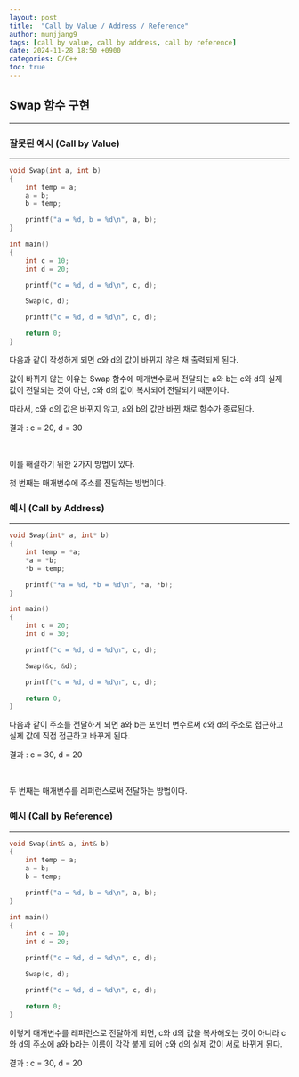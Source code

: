 ```yaml
---
layout: post
title:  "Call by Value / Address / Reference"
author: munjjang9
tags: [call by value, call by address, call by reference]
date: 2024-11-28 18:50 +0900
categories: C/C++
toc: true
---
```


## Swap 함수 구현
---

### 잘못된 예시 (Call by Value)
---
```c
void Swap(int a, int b)
{
    int temp = a;
    a = b;
    b = temp;

    printf("a = %d, b = %d\n", a, b);
}

int main()
{
    int c = 10;
    int d = 20;

    printf("c = %d, d = %d\n", c, d);

    Swap(c, d);

    printf("c = %d, d = %d\n", c, d);

    return 0;
}
```

다음과 같이 작성하게 되면 c와 d의 값이 바뀌지 않은 채 출력되게 된다.

값이 바뀌지 않는 이유는 Swap 함수에 매개변수로써 전달되는 a와 b는 c와 d의 실제 값이 전달되는 것이 아닌, c와 d의 값이 복사되어 전달되기 때문이다.

따라서, c와 d의 값은 바뀌지 않고, a와 b의 값만 바뀐 채로 함수가 종료된다.

결과 : c = 20, d = 30

<br>

이를 해결하기 위한 2가지 방법이 있다.

첫 번째는 매개변수에 주소를 전달하는 방법이다.

### 예시 (Call by Address)
---
```c
void Swap(int* a, int* b)
{
	int temp = *a;
	*a = *b;
	*b = temp;

	printf("*a = %d, *b = %d\n", *a, *b);
}

int main()
{
	int c = 20;
	int d = 30;

	printf("c = %d, d = %d\n", c, d);

	Swap(&c, &d);

	printf("c = %d, d = %d\n", c, d);

	return 0;
}
```

다음과 같이 주소를 전달하게 되면 a와 b는 포인터 변수로써 c와 d의 주소로 접근하고 실제 값에 직접 접근하고 바꾸게 된다. 

결과 : c = 30, d = 20

<br>

두 번째는 매개변수를 레퍼런스로써 전달하는 방법이다.

### 예시 (Call by Reference)
---
```c
void Swap(int& a, int& b)
{
    int temp = a;
    a = b;
    b = temp;

    printf("a = %d, b = %d\n", a, b);
}

int main()
{
    int c = 10;
    int d = 20;

    printf("c = %d, d = %d\n", c, d);

    Swap(c, d);

    printf("c = %d, d = %d\n", c, d);

    return 0;
}
```

이렇게 매개변수를 레퍼런스로 전달하게 되면, c와 d의 값을 복사해오는 것이 아니라 c와 d의 주소에 a와 b라는 이름이 각각 붙게 되어 c와 d의 실제 값이 서로 바뀌게 된다.

결과 : c = 30, d = 20